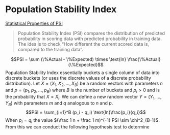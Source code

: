 # Population Stability Index
[Statistical Properties of PSI](http://www.stat.wmich.edu/naranjo/PSI.pdf )
> Population Stability Index (PSI) compares the distribution of predicted probability in scoring data with predicted probability in training data. The idea is to check “How different the current scored data is, compared to the training data”.

$$PSI = \sum (\%Actual - \%Expected) \times \text{ln} \frac{\%Actual}{\%Expected}$$Population Stability Index essentially buckets a single column of data into discrete buckets (or uses the discrete values of a discrete probability distribution). Let $X = (X_1, X_2, \dots, X_B)$ be a random vectors with parameters $n$ and $p = (p_1, p_2, \dots, p_B)$ where $B$ is the number of buckets and $p_i >0$ and is the probability that $X = X_i$. We can define a new random vector $Y = (Y_1, \dots, Y_B)$ with parameters $m$ and $q$ analogous to $n$ and $p$. 
$$PSI = \sum_{i=1}^B (p_i - q_i) \text{ln}\frac{p_i}{q_i}$$
When $p_i = q_i$ the value $(\frac 1 n + \frac  1 m)^{-1} PSI \sim \chi^2_{B-1}$. From this we can conduct the following hypothesis test to determine   